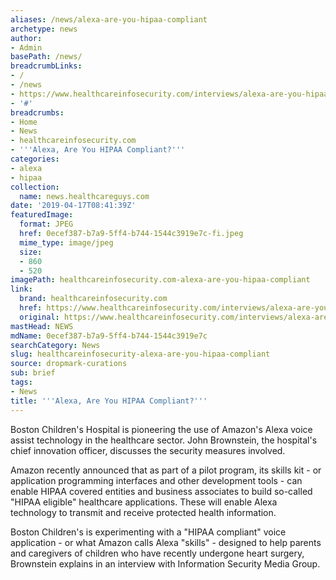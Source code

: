 ```yaml
---
aliases: /news/alexa-are-you-hipaa-compliant
archetype: news
author:
- Admin
basePath: /news/
breadcrumbLinks:
- /
- /news
- https://www.healthcareinfosecurity.com/interviews/alexa-are-you-hipaa-compliant-i-4293
- '#'
breadcrumbs:
- Home
- News
- healthcareinfosecurity.com
- '''Alexa, Are You HIPAA Compliant?'''
categories:
- alexa
- hipaa
collection:
  name: news.healthcareguys.com
date: '2019-04-17T08:41:39Z'
featuredImage:
  format: JPEG
  href: 0ecef387-b7a9-5ff4-b744-1544c3919e7c-fi.jpeg
  mime_type: image/jpeg
  size:
  - 860
  - 520
imagePath: healthcareinfosecurity.com-alexa-are-you-hipaa-compliant
link:
  brand: healthcareinfosecurity.com
  href: https://www.healthcareinfosecurity.com/interviews/alexa-are-you-hipaa-compliant-i-4293
  original: https://www.healthcareinfosecurity.com/interviews/alexa-are-you-hipaa-compliant-i-4293
mastHead: NEWS
mdName: 0ecef387-b7a9-5ff4-b744-1544c3919e7c
searchCategory: News
slug: healthcareinfosecurity-alexa-are-you-hipaa-compliant
source: dropmark-curations
sub: brief
tags:
- News
title: '''Alexa, Are You HIPAA Compliant?'''
---
```


Boston Children's Hospital is pioneering the use of Amazon's Alexa voice assist technology in the healthcare sector. John Brownstein, the hospital's chief innovation officer, discusses the security measures involved.

Amazon recently announced that as part of a pilot program, its skills kit - or application programming interfaces and other development tools - can enable HIPAA covered entities and business associates to build so-called "HIPAA eligible" healthcare applications. These will enable Alexa technology to transmit and receive protected health information.

Boston Children's is experimenting with a "HIPAA compliant" voice application - or what Amazon calls Alexa "skills" - designed to help parents and caregivers of children who have recently undergone heart surgery, Brownstein explains in an interview with Information Security Media Group.